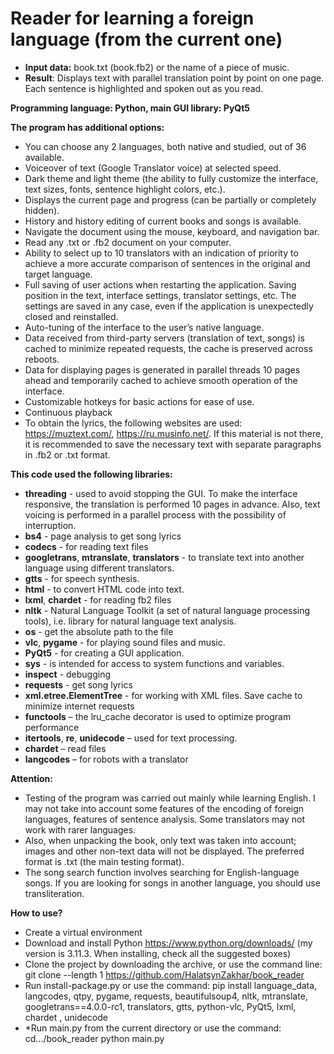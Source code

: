 # **Reader for learning a foreign language (from the current one)**

- **Input data:** book.txt (book.fb2) or the name of a piece of music.
- **Result**: Displays text with parallel translation point by point on one page. Each sentence is highlighted and spoken out as you read.

**Programming language: Python, main GUI library: PyQt5**

**The program has additional options:**
- You can choose any 2 languages, both native and studied, out of 36 available.
- Voiceover of text (Google Translator voice) at selected speed.
- Dark theme and light theme (the ability to fully customize the interface, text sizes, fonts, sentence highlight colors, etc.).
- Displays the current page and progress (can be partially or completely hidden).
- History and history editing of current books and songs is available.
- Navigate the document using the mouse, keyboard, and navigation bar.
- Read any .txt or .fb2 document on your computer.
-  Ability to select up to 10 translators with an indication of priority to achieve a more accurate comparison of sentences in the original and target language.
- Full saving of user actions when restarting the application. Saving position in the text, interface settings, translator settings, etc. The settings are saved in any case, even if the application is unexpectedly closed and reinstalled.
- Auto-tuning of the interface to the user’s native language.
- Data received from third-party servers (translation of text, songs) is cached to minimize repeated requests, the cache is preserved across reboots.
- Data for displaying pages is generated in parallel threads 10 pages ahead and temporarily cached to achieve smooth operation of the interface.
- Customizable hotkeys for basic actions for ease of use.
- Continuous playback
- To obtain the lyrics, the following websites are used: https://muztext.com/, https://ru.musinfo.net/. If this material is not there, it is recommended to save the necessary text with separate paragraphs in .fb2 or .txt format.

**This code used the following libraries:**

- **threading** - used to avoid stopping the GUI. To make the interface responsive, the translation is performed 10 pages in advance. Also, text voicing is performed in a parallel process with the possibility of interruption.
- **bs4** - page analysis to get song lyrics
- **codecs** - for reading text files
- **googletrans**, **mtranslate**, **translators** - to translate text into another language using different translators.
- **gtts** - for speech synthesis.
- **html** - to convert HTML code into text.
- **lxml**, **chardet** - for reading fb2 files
- **nltk** - Natural Language Toolkit (a set of natural language processing tools), i.e. library for natural language text analysis.
- **os** - get the absolute path to the file
- **vlc**, **pygame** - for playing sound files and music.
- **PyQt5** - for creating a GUI application.
- **sys** - is intended for access to system functions and variables.
- **inspect** - debugging
- **requests** - get song lyrics
- **xml.etree.ElementTree** - for working with XML files. Save cache to minimize internet requests
- **functools** – the lru_cache decorator is used to optimize program performance
- **itertools**, **re**, **unidecode** – used for text processing.
- **chardet** – read files
- **langcodes** – for robots with a translator

**Attention:**
- Testing of the program was carried out mainly while learning English. I may not take into account some features of the encoding of foreign languages, features of sentence analysis. Some translators may not work with rarer languages.
- Also, when unpacking the book, only text was taken into account; images and other non-text data will not be displayed. The preferred format is .txt (the main testing format).
- The song search function involves searching for English-language songs. If you are looking for songs in another language, you should use transliteration.

**How to use?**
- Create a virtual environment
- Download and install Python https://www.python.org/downloads/ (my version is 3.11.3. When installing, check all the suggested boxes)
- Clone the project by downloading the archive, or use the command line: 
git clone --length 1 https://github.com/HalatsynZakhar/book_reader
- Run install-package.py or use the command: 
pip install language_data, langcodes, qtpy, pygame, requests, beautifulsoup4, nltk, mtranslate, googletrans==4.0.0-rc1, translators, gtts, python-vlc, PyQt5, lxml, chardet , unidecode
- *Run main.py from the current directory or use the command: 
cd.../book_reader
python main.py
